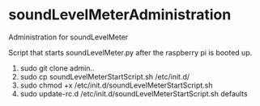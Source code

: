 soundLevelMeterAdministration
=============================

Administration for soundLevelMeter

Script that starts soundLevelMeter.py after the raspberry pi is booted up.
1. sudo git clone admin..
2. sudo cp soundLevelMeterStartScript.sh /etc/init.d/
3. sudo chmod +x /etc/init.d/soundLevelMeterStartScript.sh 
4. sudo update-rc.d /etc/init.d/soundLevelMeterStartScript.sh defaults

